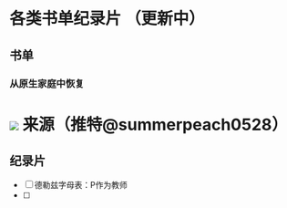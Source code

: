 # 各类书单纪录片 （更新中）
## 书单
### 从原生家庭中恢复

![](https://i.imgur.com/oWsmaIq.png)
 来源（推特@summerpeach0528）
===

## 纪录片
- [ ] 德勒兹字母表：P作为教师
- [ ] 